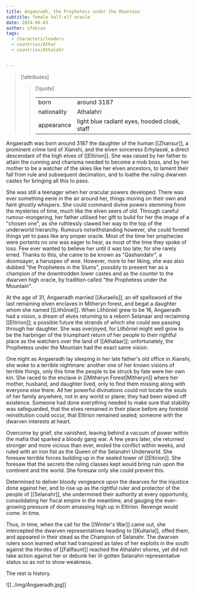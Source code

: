 ```yaml
---
title: Angaeradh, the Prophetess under the Mountain
subtitle: female half-elf oracle
date: 2024-06-03
author: sfakias
tags:
  - characters/leaders
  - countries/Athar
  - countries/Athalahr


---
```

> [!attributes]
> 
> > [!quote]
> >
> > | | |
> > | --- | --- |
> > | born | around 3187 |
> > | nationality | Athalahri |
> > | appearance | light blue radiant eyes, hooded cloak, staff |

Angaeradh was born around 3187 the daughter of the human [[Zhansur]], a prominent crime lord of Xianshi, and the elven sorceress Erhylassë, a direct descendant of the high elves of [[Eltirion]]. She was raised by her father to attain the cunning and charisma needed to become a mob boss, and by her mother to be a watcher of the skies like her elven ancestors, to lament their fall from rule and subsequent decimation, and to loathe the ruling dwarven castes for bringing all this to pass.

She was still a teenager when her oracular powers developed. There was ever something eerie in the air around her, things moving on their own and faint ghostly whispers. She could command divine powers stemming from the mysteries of time, much like the elven seers of old. Through careful rumour-mongering, her father utilised her gift to build for her the image of a "chosen one", as she ruthlessly clawed her way to the top of the underworld hierarchy. Rumours notwithstanding however, she could foretell things yet to pass like any proper oracle.
Most of the time her prophecies were portents no one was eager to hear, as most of the time they spoke of loss. Few ever wanted to believe her until it was too late; for she rarely erred.
Thanks to this, she came to be known as "Qashandahr", a doomsayer, a haruspex of woe. However, more to her liking, she was also dubbed "the Prophetess in the Slums", possibly to present her as a champion of the downtrodden lower castes and as the counter to the dwarven high oracle, by tradition called "the Prophetess under the Mountain".

At the age of 31, Angaeradh married [[Auraelis]], an elf spellsword of the last remaining elven enclaves in Mitheryn forest, and begat a daughter whom she named [[Lithôniel]]. When Lithôniel grew to be 16, Angaeradh had a vision, a dream of elves returning to a reborn Selanaar and reclaiming [[Eltirion]]; a possible future the strands of which she could see passing through her daughter. She was overjoyed, for Lithôniel might well grow to be the harbinger of the triumphant return of her people to their rightful place as the watchers over the land of [[Athalaar]]; unfortunately, the Prophetess under the Mountain had the exact same vision.

One night as Angaeradh lay sleeping in her late father's old office in Xianshi, she woke to a terrible nightmare: another one of her known visions of terrible things, only this time the people to be struck by fate were her own kin. She raced to the enclave in [[Mitheryn Forest|Mitheryn]] where her mother, husband, and daughter lived, only to find them missing along with everyone else there. All her powerful divinations could not locate the souls of her family anywhere, not in any world or plane; they had been wiped off existence. Someone had done everything needed to make sure that stability was safeguarded, that the elves remained in their place before any foretold reinstitution could occur, that Eltirion remained sealed; someone with the dwarven interests at heart.

Overcome by grief, she vanished, leaving behind a vacuum of power within the mafia that sparked a bloody gang war. A few years later, she returned stronger and more vicious than ever, ended the conflict within weeks, and ruled with an iron fist as the Queen of the Selanahri Underworld.
She foresaw terrible forces building up in the sealed tower of [[Eltirion]]. She foresaw that the secrets the ruling classes kept would bring ruin upon the continent and the world. She foresaw only she could prevent this.

Determined to deliver bloody vengeance upon the dwarves for the injustice done against her, and to rise up as the rightful ruler and protector of the people of [[Selanahr]], she undermined their authority at every opportunity, consolidating her fiscal empire in the meantime, and gauging the ever-growing pressure of doom amassing high up in Eltirion. Revenge would come. In time.

Thus, in time, when the call for the [[Winter's War]] came out, she intercepted the dwarven representatives heading to [[Kultaria]], offed them, and appeared in their stead as the Champion of Selanahr. The dwarven rulers soon learned what had transpired as tales of her exploits in the south against the Hordes of [[Fallfaunt]] reached the Athalahri shores, yet did not take action against her or debunk her ill-gotten Selanahri representative status so as not to show weakness.

The rest is history.

![[../img/Angaeradh.jpg]]

